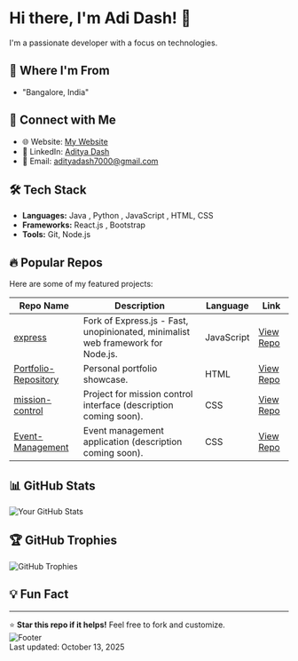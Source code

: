 # Hi there, I'm Adi Dash! 👋

I'm a passionate developer with a focus on technologies.  
<!-- Add your bio here, e.g., "Building cool stuff with JavaScript and CSS. Currently exploring full-stack development." -->

## 📍 Where I'm From
<!-- "Bangalore, India" -->
- "Bangalore, India"
## 🔗 Connect with Me
- 🌐 Website: [My Website](https://github.com/Adi-dash-git/Portfolio-Repository) 
- 💼 LinkedIn: [Aditya Dash](https://www.linkedin.com/in/aditya-dash-7b10aa343/)
- 📧 Email: adityadash7000@gmail.com 

## 🛠️ Tech Stack
<!-- List your skills, e.g., -->
- **Languages:**  Java , Python , JavaScript , HTML, CSS 
- **Frameworks:**  React.js , Bootstrap
- **Tools:**  Git, Node.js

## 🔥 Popular Repos
Here are some of my featured projects:

| Repo Name | Description | Language | Link |
|-----------|-------------|----------|------|
| [express](https://github.com/Adi-dash-git/express) | Fork of Express.js - Fast, unopinionated, minimalist web framework for Node.js. | JavaScript | [View Repo](https://github.com/Adi-dash-git/express) |
| [Portfolio-Repository](https://github.com/Adi-dash-git/Portfolio-Repository) | Personal portfolio showcase. | HTML | [View Repo](https://github.com/Adi-dash-git/Portfolio-Repository) |
| [mission-control](https://github.com/Adi-dash-git/mission-control) | Project for mission control interface (description coming soon). | CSS | [View Repo](https://github.com/Adi-dash-git/mission-control) |
| [Event-Management](https://github.com/Adi-dash-git/Event-Management) | Event management application (description coming soon). | CSS | [View Repo](https://github.com/Adi-dash-git/Event-Management) |

## 📊 GitHub Stats
<!-- You can add dynamic badges here using shields.io or GitHub's built-in stats -->
![Your GitHub Stats](https://github-readme-stats.vercel.app/api?username=Adi-dash-git&show_icons=true&theme=radical)
<!-- Note: Customize the theme and add more like top languages: ![Top Languages](https://github-readme-stats.vercel.app/api/top-langs/?username=Adi-dash-git&layout=compact) -->

## 🏆 GitHub Trophies
<!-- Add this for fun trophies based on activity -->
![GitHub Trophies](https://github-profile-trophy.vercel.app/?username=Adi-dash-git)

## 💡 Fun Fact
<!-- Add something personal, e.g., "I once built a website in a single weekend!" -->

---

⭐ **Star this repo if it helps!** Feel free to fork and customize.  
![Footer](https://img.shields.io/badge/Made%20with%20Markdown-1f425f?style=for-the-badge&logo=github)  
Last updated: October 13, 2025
```

